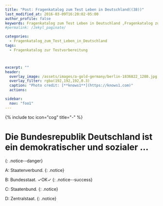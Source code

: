 ```yaml
---
title: "Post: Fragenkatalog zum Test Leben in Deutschland((38))"
last_modified_at: 2016-03-09T16:20:02-05:00
author_profile: false
keywords: Fragenkatalog zum Test Leben in Deutschland ,Fragenkatalog zur Testvorbereitung , Test Leben in Deutschland BAMF , test leben in deutschland 33 fragen , leben in deutschland 300 fragen app , lieben in deutschland 300 fragen
#permalink: /Jekyl_paginate/

categories:
  - Fragenkatalog_zum_Test_Leben_in_Deutschland
tags:
  - Fragenkatalog zur Testvorbereitung



excerpt: ""
header:
  overlay_image: /assets/images/a-gold-germany/berlin-1836822_1280.jpg
  overlay_filter: rgba(192,192,192,0.3)
  caption: "Photo credit: [**knows1**](https://knows1.com)"
  actions:

sidebar:
  nav: "foo1"
---
```


{% include toc icon="cog" title="-" %}

# Die Bundesrepublik Deutschland ist ein demokratischer und sozialer …
{: .notice--danger}

A: Staatenverbund.
 {: .notice}

B: Bundesstaat. ✓OK✓
{: .notice--success}

C: Staatenbund.
 {: .notice}

D: Zentralstaat.
 {: .notice}
